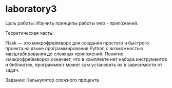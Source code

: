 # laboratory3
Цель работы: Изучить принципы работы web - приложений.

Теоретическая часть:

Flask — это микрофреймворк для создания простого и быстрого проекта на языке программирования Python с возможностью масштабирования до сложных приложений. Понятие «микрофреймворк» означает, что в комплекте нет набора инструментов и библиотек, программист может сам установить их в зависимости от задач.

Задание: Калькулятор сложного процента
